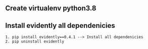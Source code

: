 
## Create virtualenv python3.8
## Install evidently all dependenicies
    1. pip install evidently==0.4.1 --> Install all dependenicies
    2. pip uninstall evidently